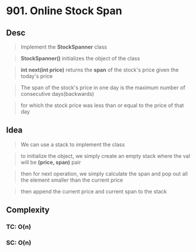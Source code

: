 # 901. Online Stock Span

## Desc

> Implement the **StockSpanner** class

> **StockSpanner()** initializes the object of the class

> **int next(int price)** returns the **span** of the stock's price given the today's price

> The span of the stock's price in one day is the maximum number of consecutive days(backwards)

> for which the stock price was less than or equal to the price of that day

## Idea

> We can use a stack to implement the class

> to initialize the object, we simply create an empty stack where the val will be **(price, span)** pair

> then for next operation, we simply calculate the span and pop out all the element smaller than the current price

> then append the current price and current span to the stack

## Complexity

### TC: O(n)

### SC: O(n)
